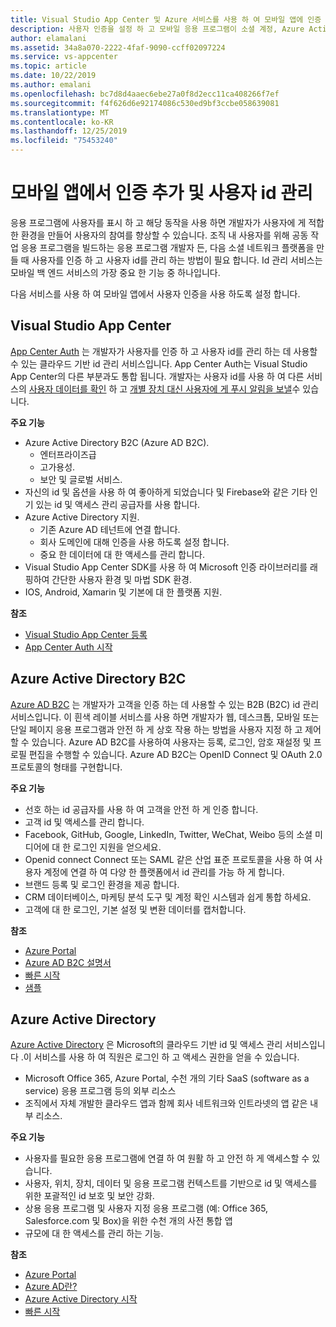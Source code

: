```yaml
---
title: Visual Studio App Center 및 Azure 서비스를 사용 하 여 모바일 앱에 인증 추가
description: 사용자 인증을 설정 하 고 모바일 응용 프로그램이 소셜 계정, Azure Active Directory 및 사용자 지정 인증을 사용 하 여 인증 하도록 설정 하는 데 도움이 되는 Visual Studio App Center와 같은 서비스에 대해 알아봅니다.
author: elamalani
ms.assetid: 34a8a070-2222-4faf-9090-ccff02097224
ms.service: vs-appcenter
ms.topic: article
ms.date: 10/22/2019
ms.author: emalani
ms.openlocfilehash: bc7d8d4aaec6ebe27a0f8d2ecc11ca408266f7ef
ms.sourcegitcommit: f4f626d6e92174086c530ed9bf3ccbe058639081
ms.translationtype: MT
ms.contentlocale: ko-KR
ms.lasthandoff: 12/25/2019
ms.locfileid: "75453240"
---
```

# <a name="add-authentication-and-manage-user-identities-in-your-mobile-apps"></a>모바일 앱에서 인증 추가 및 사용자 id 관리

응용 프로그램에 사용자를 표시 하 고 해당 동작을 사용 하면 개발자가 사용자에 게 적합 한 환경을 만들어 사용자의 참여를 향상할 수 있습니다. 조직 내 사용자를 위해 공동 작업 응용 프로그램을 빌드하는 응용 프로그램 개발자 든, 다음 소셜 네트워크 플랫폼을 만들 때 사용자를 인증 하 고 사용자 id를 관리 하는 방법이 필요 합니다. Id 관리 서비스는 모바일 백 엔드 서비스의 가장 중요 한 기능 중 하나입니다.

다음 서비스를 사용 하 여 모바일 앱에서 사용자 인증을 사용 하도록 설정 합니다.

## <a name="visual-studio-app-center"></a>Visual Studio App Center
[App Center Auth](/appcenter/auth/) 는 개발자가 사용자를 인증 하 고 사용자 id를 관리 하는 데 사용할 수 있는 클라우드 기반 id 관리 서비스입니다. App Center Auth는 Visual Studio App Center의 다른 부분과도 통합 됩니다. 개발자는 사용자 id를 사용 하 여 다른 서비스의 [사용자 데이터를 확인](/appcenter/data/index) 하 고 [개별 장치 대신 사용자에 게 푸시 알림을 보낼](/appcenter/push/push-to-user#app-center-auth-set-identity)수 있습니다. 

**주요 기능**
- Azure Active Directory B2C (Azure AD B2C). 
    - 엔터프라이즈급
    - 고가용성.
    - 보안 및 글로벌 서비스.
- 자신의 id 및 옵션을 사용 하 여 좋아하게 되었습니다 및 Firebase와 같은 기타 인기 있는 id 및 액세스 관리 공급자를 사용 합니다.
- Azure Active Directory 지원.
    - 기존 Azure AD 테넌트에 연결 합니다. 
    - 회사 도메인에 대해 인증을 사용 하도록 설정 합니다.
    - 중요 한 데이터에 대 한 액세스를 관리 합니다.
- Visual Studio App Center SDK를 사용 하 여 Microsoft 인증 라이브러리를 래핑하여 간단한 사용자 환경 및 마법 SDK 환경.
- IOS, Android, Xamarin 및 기본에 대 한 플랫폼 지원.

**참조**
- [Visual Studio App Center 등록](https://appcenter.ms/signup?utm_source=Mobile%20Development%20Docs&utm_medium=Azure&utm_campaign=New%20azure%20docs) 
- [App Center Auth 시작](/appcenter/auth/)

## <a name="azure-active-directory-b2c"></a>Azure Active Directory B2C
[Azure AD B2C](https://azure.microsoft.com/services/active-directory-b2c/) 는 개발자가 고객을 인증 하는 데 사용할 수 있는 B2B (B2C) id 관리 서비스입니다. 이 흰색 레이블 서비스를 사용 하면 개발자가 웹, 데스크톱, 모바일 또는 단일 페이지 응용 프로그램과 안전 하 게 상호 작용 하는 방법을 사용자 지정 하 고 제어할 수 있습니다. Azure AD B2C를 사용하여 사용자는 등록, 로그인, 암호 재설정 및 프로필 편집을 수행할 수 있습니다. Azure AD B2C는 OpenID Connect 및 OAuth 2.0 프로토콜의 형태를 구현합니다. 

**주요 기능**
- 선호 하는 id 공급자를 사용 하 여 고객을 안전 하 게 인증 합니다.
- 고객 id 및 액세스를 관리 합니다.
- Facebook, GitHub, Google, LinkedIn, Twitter, WeChat, Weibo 등의 소셜 미디어에 대 한 로그인 지원을 얻으세요.
- Openid connect Connect 또는 SAML 같은 산업 표준 프로토콜을 사용 하 여 사용자 계정에 연결 하 여 다양 한 플랫폼에서 id 관리를 가능 하 게 합니다.
- 브랜드 등록 및 로그인 환경을 제공 합니다.
- CRM 데이터베이스, 마케팅 분석 도구 및 계정 확인 시스템과 쉽게 통합 하세요.
- 고객에 대 한 로그인, 기본 설정 및 변환 데이터를 캡처합니다.

**참조**
- [Azure Portal](https://portal.azure.com/)
- [Azure AD B2C 설명서](/azure/active-directory-b2c/)
- [빠른 시작](/azure/active-directory-b2c/active-directory-b2c-quickstarts-web-app)
- [샘플](/azure/active-directory-b2c/code-samples)

## <a name="azure-active-directory"></a>Azure Active Directory
[Azure Active Directory](https://azure.microsoft.com/services/active-directory/) 은 Microsoft의 클라우드 기반 id 및 액세스 관리 서비스입니다 .이 서비스를 사용 하 여 직원은 로그인 하 고 액세스 권한을 얻을 수 있습니다.
- Microsoft Office 365, Azure Portal, 수천 개의 기타 SaaS (software as a service) 응용 프로그램 등의 외부 리소스
- 조직에서 자체 개발한 클라우드 앱과 함께 회사 네트워크와 인트라넷의 앱 같은 내부 리소스.

**주요 기능**
- 사용자를 필요한 응용 프로그램에 연결 하 여 원활 하 고 안전 하 게 액세스할 수 있습니다.
- 사용자, 위치, 장치, 데이터 및 응용 프로그램 컨텍스트를 기반으로 id 및 액세스를 위한 포괄적인 id 보호 및 보안 강화.
- 상용 응용 프로그램 및 사용자 지정 응용 프로그램 (예: Office 365, Salesforce.com 및 Box)을 위한 수천 개의 사전 통합 앱
- 규모에 대 한 액세스를 관리 하는 기능.

**참조**
- [Azure Portal](https://portal.azure.com/)
- [Azure AD란?](/azure/active-directory/fundamentals/active-directory-whatis)
- [Azure Active Directory 시작](/azure/active-directory/fundamentals/active-directory-whatis)
- [빠른 시작](/azure/active-directory/fundamentals/active-directory-access-create-new-tenant)